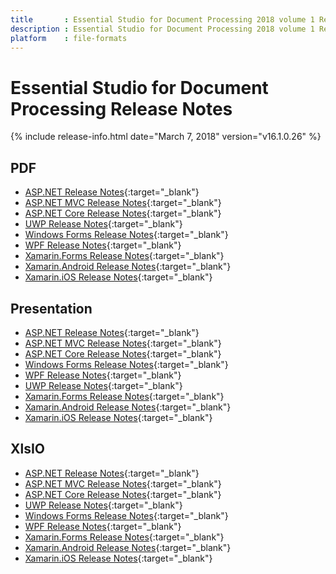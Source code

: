 ```yaml
---
title		: Essential Studio for Document Processing 2018 volume 1 Refresh Release Notes
description	: Essential Studio for Document Processing 2018 volume 1 Refresh Release Notes
platform	: file-formats
---
```


# Essential Studio for Document Processing Release Notes

{% include release-info.html date="March 7, 2018" version="v16.1.0.26" %} 

## PDF

* [ASP.NET Release Notes](/aspnet/release-notes/v16.1.0.26#pdf){:target="_blank"}
* [ASP.NET MVC Release Notes](/aspnetmvc/release-notes/v16.1.0.26#pdf){:target="_blank"}
* [ASP.NET Core Release Notes](/aspnet-core/release-notes/v16.1.0.26#pdf){:target="_blank"}
* [UWP Release Notes](/uwp/release-notes/v16.1.0.26#pdf){:target="_blank"}
* [Windows Forms Release Notes](/windowsforms/release-notes/v16.1.0.26#pdf){:target="_blank"}
* [WPF Release Notes](/wpf/release-notes/v16.1.0.26#pdf){:target="_blank"}
* [Xamarin.Forms Release Notes](/xamarin/release-notes/v16.1.0.26#pdf){:target="_blank"}
* [Xamarin.Android Release Notes](/xamarin-android/release-notes/v16.1.0.26#pdf){:target="_blank"}
* [Xamarin.iOS Release Notes](/xamarin-ios/release-notes/v16.1.0.26#pdf){:target="_blank"}

## Presentation

* [ASP.NET Release Notes](/aspnet/release-notes/v16.1.0.26#presentation){:target="_blank"}
* [ASP.NET MVC Release Notes](/aspnetmvc/release-notes/v16.1.0.26#presentation){:target="_blank"}
* [ASP.NET Core Release Notes](/aspnet-core/release-notes/v16.1.0.26#presentation){:target="_blank"}
* [Windows Forms Release Notes](/windowsforms/release-notes/v16.1.0.26#presentation){:target="_blank"}
* [WPF Release Notes](/wpf/release-notes/v16.1.0.26#presentation){:target="_blank"}
* [UWP Release Notes](/uwp/release-notes/v16.1.0.26#presentation){:target="_blank"}
* [Xamarin.Forms Release Notes](/xamarin/release-notes/v16.1.0.26#presentation){:target="_blank"}
* [Xamarin.Android Release Notes](/xamarin-android/release-notes/v16.1.0.26#presentation){:target="_blank"}
* [Xamarin.iOS Release Notes](/xamarin-ios/release-notes/v16.1.0.26#presentation){:target="_blank"}

## XlsIO

* [ASP.NET Release Notes](/aspnet/release-notes/v16.1.0.26#xlsio){:target="_blank"}
* [ASP.NET MVC Release Notes](/aspnetmvc/release-notes/v16.1.0.26#xlsio){:target="_blank"}
* [ASP.NET Core Release Notes](/aspnet-core/release-notes/v16.1.0.26#xlsio){:target="_blank"}
* [UWP Release Notes](/uwp/release-notes/v16.1.0.26#xlsio){:target="_blank"}
* [Windows Forms Release Notes](/windowsforms/release-notes/v16.1.0.26#xlsio){:target="_blank"}
* [WPF Release Notes](/wpf/release-notes/v16.1.0.26#xlsio){:target="_blank"}
* [Xamarin.Forms Release Notes](/xamarin/release-notes/v16.1.0.26#xlsio){:target="_blank"}
* [Xamarin.Android Release Notes](/xamarin-android/release-notes/v16.1.0.26#xlsio){:target="_blank"}
* [Xamarin.iOS Release Notes](/xamarin-ios/release-notes/v16.1.0.26#xlsio){:target="_blank"}